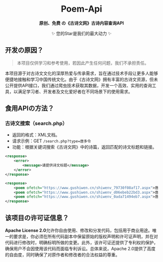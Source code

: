 <h1 align=center>Poem-Api</h1>
<p align=center><b>原创、免费 の《古诗文网》古诗内容查询API</b></p>
<p align=center>✨ 您的Star是我们的最大动力 ✨</p>

## 开发の原因？

> 本项目仅供学习和参考使用，若因此产生任何问题，我们不承担责任。

本项目源于对古诗文文化的深厚热爱与传承需求，旨在通过技术手段让更多人能够便捷地接触和学习中国传统文化。由于《古诗文网》拥有丰富的古诗文资源，但未公开提供API接口，我们通过爬虫技术获取其数据，开发一个高效、实用的查询工具，以满足学习者、开发者及文化爱好者在不同场景下的使用需求。

## 食用APIの方法？

### 古诗文搜索（search.php）
- 返回的格式：XML文档。
- 请求示例：GET <code>/search.php?type=唐多令</code>
- 功能：根据关键词搜索《古诗文网》中的诗篇，返回匹配的诗文标题和链接。

```xml
<response>
    <error>
        <message>请提供诗文标题</message>
    </error>
</response>
```

```xml
<response>
    <poem ofetch="https://www.gushiwen.cn/shiwenv_79730f08af17.aspx">唐多令·芦叶满汀洲 - 刘过</poem>
    <poem ofetch="https://www.gushiwen.cn/shiwenv_d06ebeb22bd3.aspx">唐多令·惜别 - 吴文英</poem>
    <poem ofetch="https://www.gushiwen.cn/shiwenv_0ada71494eb7.aspx">唐多令·柳絮 - 曹雪芹</poem>
</response>
```

## 该项目の许可证信息？

**Apache License 2.0**允许你自由使用、修改和分发代码，包括用于商业用途。唯一的要求是，你必须在所有代码副本中保留原始的版权声明和许可证声明，并在对代码进行修改时，明确标明所做的变更。此外，该许可证还提供了专利权的保护，确保用户不会因使用该代码而面临专利诉讼。总体来说，Apache 2.0提供了高度的自由度，同时确保了对原作者和修改者的合法权益的尊重。
